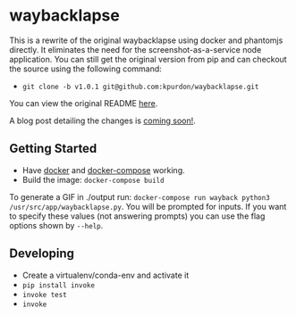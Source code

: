 # waybacklapse

This is a rewrite of the original waybacklapse using docker and phantomjs directly. It eliminates the need for the screenshot-as-a-service node application. You can still get the original version from pip and can checkout the source using the following command:

* `git clone -b v1.0.1 git@github.com:kpurdon/waybacklapse.git`

You can view the original README [here](https://github.com/kpurdon/waybacklapse/tree/v1.0.1).

A blog post detailing the changes is [coming soon!]().

## Getting Started

* Have [docker](https://www.docker.com/) and [docker-compose](https://docs.docker.com/compose/) working.
* Build the image: `docker-compose build`

To generate a GIF in ./output run: `docker-compose run wayback python3 /usr/src/app/waybacklapse.py`. You will be prompted for inputs. If you want to specify these values (not answering prompts) you can use the flag options shown by `--help`.

## Developing

* Create a virtualenv/conda-env and activate it
* `pip install invoke`
* `invoke test`
* `invoke`
